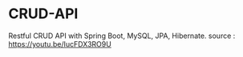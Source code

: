 # CRUD-API
Restful CRUD API with Spring Boot, MySQL, JPA, Hibernate.
source : https://youtu.be/IucFDX3RO9U
